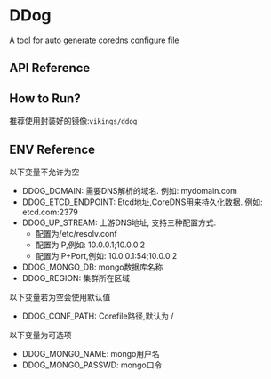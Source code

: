 # DDog
A tool for auto generate coredns configure file

## API Reference

## How to Run?
推荐使用封装好的镜像:`vikings/ddog`

## ENV Reference
以下变量不允许为空
- DDOG_DOMAIN: 需要DNS解析的域名. 例如: mydomain.com
- DDOG_ETCD_ENDPOINT: Etcd地址,CoreDNS用来持久化数据. 例如: etcd.com:2379
- DDOG_UP_STREAM: 上游DNS地址, 支持三种配置方式:
   * 配置为/etc/resolv.conf
   * 配置为IP,例如: 10.0.0.1;10.0.0.2
   * 配置为IP+Port,例如: 10.0.0.1:54;10.0.0.2
- DDOG_MONGO_DB: mongo数据库名称
- DDOG_REGION: 集群所在区域   
   
以下变量若为空会使用默认值
- DDOG_CONF_PATH: Corefile路径,默认为 /

以下变量为可选项
- DDOG_MONGO_NAME: mongo用户名 
- DDOG_MONGO_PASSWD: mongo口令
